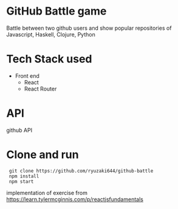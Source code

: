 # GitHub Battle game

Battle between two github users and show popular repositories of Javascript, Haskell, Clojure, Python

# Tech Stack used
  - Front end
    - React
    - React Router
# API
  github API

# Clone and run


     git clone https://github.com/ryuzaki644/github-battle
     npm install
     npm start


implementation of exercise from https://learn.tylermcginnis.com/p/reactjsfundamentals
